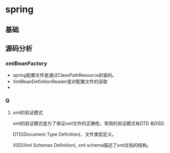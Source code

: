 # spring

## 基础



## 源码分析

### xmlBeanFactory

* spring配置文件是通过ClassPathResource封装的。
* XmlBeanDefinitionReader是对配置文件的读取
* ​



### Q

1. xml的验证模式

   xml的验证模式是为了保证xml文件的正确性，常用的验证模式有DTD 和XSD.

   DTD(Document Type Definition)，文件类型定义。

   XSD(Xml Schemas Definition), xml schema描述了xml文档的结构。